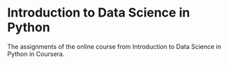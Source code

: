 # Introduction to Data Science in Python
 
The assignments of the online course from Introduction to Data Science in Python in Coursera.
